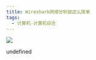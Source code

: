 ```yaml
---
title: Wireshark网络分析就这么简单
tags:
  - 计算机-计算机综合
---
```


![](https://wfqqreader-1252317822.image.myqcloud.com/cover/216/729216/s_729216.jpg)

undefined